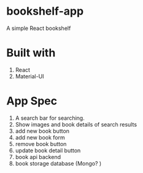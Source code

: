 # bookshelf-app
A simple React bookshelf

# Built with
1. React
2. Material-UI


# App Spec
1. A search bar for searching.
2. Show images and book details of search results
3. add new book button
4. add new book form
5. remove book button
6. update book detail button
7. book api backend
8. book storage database (Mongo? )
